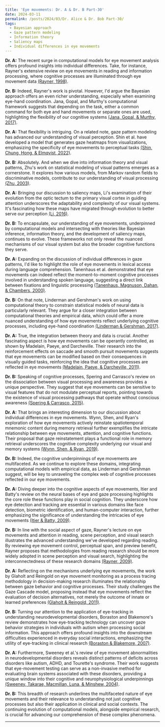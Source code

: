 ```yaml
---
title: 'Eye movements: Dr. A & Dr. B Part-30'
date: 2024-03-11
permalink: /posts/2024/03/Dr. Alice & Dr. Bob Part-30/
tags:
  - Bayesian approach
  - Gaze pattern modeling
  - Information theory
  - Saliency maps
  - Individual differences in eye movements
---
```


**Dr. A:** The recent surge in computational models for eye movement analysis offers profound insights into individual differences. Take, for instance, Rayner's extensive review on eye movements in reading and information processing, where cognitive processes are illuminated through eye movement data [(Rayner, 1998)](https://consensus.app/papers/movements-reading-information-processing-years-research-rayner/321a6010ed0f59a2a8d3cf6b85c1c207/?utm_source=chatgpt).

**Dr. B:** Indeed, Rayner's work is pivotal. However, I'd argue the Bayesian approach offers an even richer understanding, especially when examining eye-hand coordination. Jana, Gopal, and Murthy's computational framework suggests that depending on the task, either a common command for both eye and hand movements or separate ones are used, highlighting the flexibility of our cognitive systems [(Jana, Gopal, & Murthy, 2017)](https://consensus.app/papers/computational-framework-understanding-eye–hand-jana/a900e9a0905455238e28ad36c8253198/?utm_source=chatgpt).

**Dr. A:** That flexibility is intriguing. On a related note, gaze pattern modeling has advanced our understanding of visual perception. Shin et al. have developed a model that generates gaze heatmaps from visualizations, emphasizing the specificity of eye movements to perceptual tasks [(Shin, Chung, Hong, & Elmqvist, 2022)](https://consensus.app/papers/scanner-deeply-predicting-gaze-heatmaps-visualizations-shin/db37bd7b4e1254b6a7113f16fa87c265/?utm_source=chatgpt).

**Dr. B:** Absolutely. And when we dive into information theory and visual patterns, Zhu's work on statistical modeling of visual patterns emerges as a cornerstone. It explores how various models, from Markov random fields to discriminative models, contribute to our understanding of visual processing [(Zhu, 2003)](https://consensus.app/papers/modeling-conceptualization-visual-patterns-zhu/3089a4d78f7b5f208add3aa444481630/?utm_source=chatgpt).

**Dr. A:** Bringing our discussion to saliency maps, Li's examination of their evolution from the optic tectum to the primary visual cortex in guiding attention underscores the adaptability and complexity of our visual systems. It's fascinating how these maps have migrated through evolution to better serve our perception [(Li, 2016)](https://consensus.app/papers/from-tectum-cortex-migration-evolution-saliency-guidance-li/ff2f6c24b6235d1da75868afc3de5566/?utm_source=chatgpt).

**Dr. B:** To encapsulate, our understanding of eye movements, underpinned by computational models and intersecting with theories like Bayesian inference, information theory, and the development of saliency maps, continues to evolve. These frameworks not only reveal the nuanced mechanisms of our visual system but also the broader cognitive functions they serve.

**Dr. A:** Expanding on the discussion of individual differences in gaze patterns, I'd like to highlight the role of eye movements in lexical access during language comprehension. Tanenhaus et al. demonstrated that eye movements can indeed reflect the moment-to-moment cognitive processes involved in understanding spoken language, suggesting a direct link between fixations and linguistic processing [(Tanenhaus, Magnuson, Dahan, & Chambers, 2000)](https://consensus.app/papers/movements-access-spokenlanguage-comprehension-tanenhaus/a03f578ea17d54b08012b29e0aa17778/?utm_source=chatgpt).

**Dr. B:** On that note, Linderman and Gershman's work on using computational theory to constrain statistical models of neural data is particularly relevant. They argue for a closer integration between computational theories and empirical data, which could offer a more nuanced understanding of how eye movements reflect underlying cognitive processes, including eye-hand coordination [(Linderman & Gershman, 2017)](https://consensus.app/papers/using-theory-constrain-models-data-linderman/21f2561987a854fe92971015a208372f/?utm_source=chatgpt).

**Dr. A:** True, the integration between theory and data is crucial. Another fascinating aspect is how eye movements can be operantly controlled, as shown by Madelain, Paeye, and Darcheville. Their research into the reinforcement effects on saccade and smooth pursuit movements suggests that eye movements can be modified based on their consequences in visually guided tasks, reinforcing the idea that cognitive processes are reflected in eye movements [(Madelain, Paeye, & Darcheville, 2011)](https://consensus.app/papers/operant-control-movements-madelain/418371102fb15a91aeb8b6a397fcf074/?utm_source=chatgpt).

**Dr. B:** Speaking of cognitive processes, Spering and Carrasco's review on the dissociation between visual processing and awareness provides a unique perspective. They suggest that eye movements can be sensitive to visual features that do not modulate perceptual reports, pointing towards the existence of visual processing pathways that operate without conscious awareness [(Spering & Carrasco, 2015)](https://consensus.app/papers/acting-without-seeing-movements-processing-without-spering/3b97d714b9cf5d27bca2c9c8f5eb2e62/?utm_source=chatgpt).

**Dr. A:** That brings an interesting dimension to our discussion about individual differences in eye movements. Wynn, Shen, and Ryan's exploration of how eye movements actively reinstate spatiotemporal mnemonic content during memory retrieval further exemplifies the intricate relationship between eye movements, attention, and cognitive functions. Their proposal that gaze reinstatement plays a functional role in memory retrieval underscores the cognitive complexity underlying our visual and memory systems [(Wynn, Shen, & Ryan, 2019)](https://consensus.app/papers/movements-actively-reinstate-spatiotemporal-mnemonic-wynn/3de478172d76556aa5a746051ada350c/?utm_source=chatgpt).

**Dr. B:** Indeed, the cognitive underpinnings of eye movements are multifaceted. As we continue to explore these domains, integrating computational models with empirical data, as Linderman and Gershman suggest, will be key to unraveling the complex web of cognitive processes reflected in our eye movements.

**Dr. A:** Diving deeper into the cognitive aspects of eye movements, Itier and Batty's review on the neural bases of eye and gaze processing highlights the core role these functions play in social cognition. They underscore how eye detection and tracking are essential in various domains like face detection, biometric identification, and human-computer interaction, further emphasizing the significance of understanding the intricacies of eye movements [(Itier & Batty, 2009)](https://consensus.app/papers/bases-gaze-processing-core-cognition-itier/a58104e1315b5c3882bb9868f527e3ad/?utm_source=chatgpt).

**Dr. B:** In line with the social aspect of gaze, Rayner's lecture on eye movements and attention in reading, scene perception, and visual search illustrates the advanced understanding we've developed regarding reading. By reviewing eye movement control, perceptual span, and preview benefit, Rayner proposes that methodologies from reading research should be more widely adopted in scene perception and visual search, highlighting the interconnectedness of these research domains [(Rayner, 2009)](https://consensus.app/papers/35th-frederick-bartlett-lecture-movements-attention-rayner/8844451ad6f6552bb758bce3dbe3a6ea/?utm_source=chatgpt).

**Dr. A:** Reflecting on the mechanisms underlying eye movements, the work by Glaholt and Reingold on eye movement monitoring as a process tracing methodology in decision-making research illuminates the relationship between gaze behavior and cognitive processes. Their study challenges the Gaze Cascade model, proposing instead that eye movements reflect the evaluation of decision alternatives, not merely the outcome of innate or learned preferences [(Glaholt & Reingold, 2011)](https://consensus.app/papers/monitoring-process-tracing-methodology-decision-making-glaholt/b39eb66b783b5237a213fe3ff7936ee3/?utm_source=chatgpt).

**Dr. B:** Turning our attention to the application of eye-tracking in understanding neurodevelopmental disorders, Boraston and Blakemore's review demonstrates how eye-tracking technology can uncover gaze behavior strategies in individuals with autism when processing social information. This approach offers profound insights into the downstream difficulties experienced in everyday social interactions, emphasizing the utility of eye-tracking in clinical research [(Boraston & Blakemore, 2007)](https://consensus.app/papers/application-eye‐tracking-technology-study-autism-boraston/f98442bdd9f5580ca7cf09c64845ecd8/?utm_source=chatgpt).

**Dr. A:** Furthermore, Sweeney et al.'s review of eye movement abnormalities in neurodevelopmental disorders reveals distinct patterns of deficits across disorders like autism, ADHD, and Tourette's syndrome. Their work suggests that eye-movement testing can serve as a non-invasive method for evaluating brain systems associated with these disorders, providing a unique window into their cognitive and neurophysiological underpinnings [(Sweeney, Takarae, Macmillan, Luna, & Minshew, 2004)](https://consensus.app/papers/movements-disorders-sweeney/905596b9734a5a6296ea4e6be0058ffd/?utm_source=chatgpt).

**Dr. B:** This breadth of research underlines the multifaceted nature of eye movements and their relevance to understanding not just cognitive processes but also their application in clinical and social contexts. The continuing evolution of computational models, alongside empirical research, is crucial for advancing our comprehension of these complex phenomena.

---